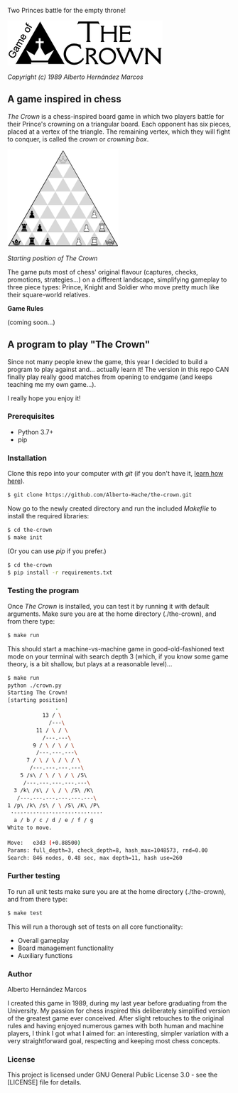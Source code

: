 Two Princes battle for the empty throne!

![The Crown](/thecrown/docs/TheCrown_logo_S.png)

*Copyright (c) 1989 Alberto Hernández Marcos*

## A game inspired in chess

*The Crown* is a chess-inspired board game in which two players battle for their Prince's crowning on a triangular board. Each opponent has six pieces, placed at a vertex of the triangle. The remaining vertex, which they will fight to conquer, is called the *crown* or *crowning box*.

<img src="thecrown/docs/TheCrown_StartingPosition.png" width="250">

*Starting position of The Crown*

The game puts most of chess' original flavour (captures, checks, promotions, strategies...) on a different landscape, simplifying gameplay to three piece types: Prince, Knight and Soldier who move pretty much like their square-world relatives.

**Game Rules**

(coming soon...)

## A program to play "The Crown"

Since not many people knew the game, this year I decided to build a program to play against and... actually learn it! The version in this repo CAN finally play really good matches from opening to endgame (and keeps teaching me my own game...).

I really hope you enjoy it!

### Prerequisites

- Python 3.7+
- pip

### Installation

Clone this repo into your computer with *git* (if you don't have it, [learn how here]).

[learn how here]: https://git-scm.com/book/en/v2/Getting-Started-Installing-Git

```bash
$ git clone https://github.com/Alberto-Hache/the-crown.git
```

Now go to the newly created directory and run the included *Makefile* to install the required libraries:


```bash
$ cd the-crown
$ make init
```

(Or you can use *pip* if you prefer.)

```bash
$ cd the-crown
$ pip install -r requirements.txt
```

### Testing the program

Once *The Crown* is installed, you can test it by running it with default arguments. Make sure you are at the home directory (./the-crown), and from there type:

```bash
$ make run
```

This should start a machine-vs-machine game in good-old-fashioned text mode on your terminal with search depth 3 (which, if you know some game theory, is a bit shallow, but plays at a reasonable level)...

```bash
$ make run
python ./crown.py
Starting The Crown!
[starting position]
               .
           13 / \ 
             /---\
         11 / \ / \ 
           /---.---\
        9 / \ / \ / \ 
         /---.---.---\
      7 / \ / \ / \ / \ 
       /---.---.---.---\
    5 /s\ / \ / \ / \ /S\ 
     /---.---.---.---.---\
  3 /k\ /s\ / \ / \ /S\ /K\ 
   /---.---.---.---.---.---\
1 /p\ /k\ /s\ / \ /S\ /K\ /P\ 
 ·---·---·---·---·---·---·---·
  a / b / c / d / e / f / g
White to move.

Move:   e3d3 (+0.88500)                                                         
Params: full_depth=3, check_depth=8, hash_max=1048573, rnd=0.00
Search: 846 nodes, 0.48 sec, max depth=11, hash use=260
```

### Further testing

To run all unit tests make sure you are at the home directory (./the-crown), and from there type:

```bash
$ make test
```

This will run a thorough set of tests on all core functionality:

- Overall gameplay
- Board management functionality
- Auxiliary functions

### Author

Alberto Hernández Marcos

I created this game in 1989, during my last year before graduating from the University. My passion for chess inspired this deliberately simplified version of the greatest game ever conceived. After slight retouches to the original rules and having enjoyed numerous games with both human and machine players, I think I got what I aimed for: an interesting, simpler variation with a very straightforward goal, respecting and keeping most chess concepts.

### License

This project is licensed under GNU General Public License 3.0 - see the [LICENSE] file for details.

[LICENSE.md]: LICENSE
